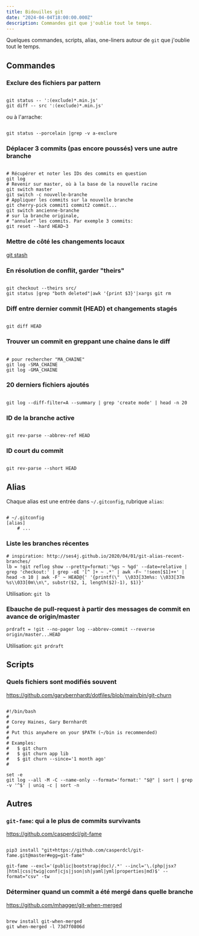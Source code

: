 ```yaml
---
title: Bidouilles git
date: "2024-04-04T18:00:00.000Z"
description: Commandes git que j'oublie tout le temps.
---
```


Quelques commandes, scripts, alias, one-liners autour de `git` que j'oublie tout le temps.

## Commandes
### Exclure des fichiers par pattern
```shell

git status -- ':(exclude)*.min.js'
git diff -- src ':(exclude)*.min.js'
```

ou à l'arrache:
```shell

git status --porcelain |grep -v a-exclure
```


### Déplacer 3 commits (pas encore poussés) vers une autre branche
```shell

# Récupérer et noter les IDs des commits en question
git log
# Revenir sur master, où à la base de la nouvelle racine
git switch master
git switch -c nouvelle-branche
# Appliquer les commits sur la nouvelle branche
git cherry-pick commit1 commit2 commit...
git switch ancienne-branche
# sur la branche originale,
# "annuler" les commits. Par exemple 3 commits:
git reset --hard HEAD~3
```

### Mettre de côté les changements locaux
[git stash](https://camillehdl.dev/git-stash/)

### En résolution de conflit, garder "theirs"
```shell

git checkout --theirs src/
git status |grep "both deleted"|awk '{print $3}'|xargs git rm
```


### Diff entre dernier commit (HEAD) et changements stagés
```shell

git diff HEAD
```

### Trouver un commit en greppant une chaine dans le diff
```shell

# pour rechercher "MA_CHAINE"
git log -SMA_CHAINE
git log -GMA_CHAINE
```

### 20 derniers fichiers ajoutés
```shell

git log --diff-filter=A --summary | grep 'create mode' | head -n 20
```

### ID de la branche active
```shell

git rev-parse --abbrev-ref HEAD
```

### ID court du commit

```shell

git rev-parse --short HEAD
```

## Alias

Chaque alias est une entrée dans `~/.gitconfig`, rubrique `alias`:

```

# ~/.gitconfig
[alias]
    # ...
```
### Liste les branches récentes
```
# inspiration: http://ses4j.github.io/2020/04/01/git-alias-recent-branches/
lb = !git reflog show --pretty=format:'%gs ~ %gd' --date=relative | grep 'checkout:' | grep -oE '[^ ]+ ~ .*' | awk -F~ '!seen[$1]++' | head -n 10 | awk -F' ~ HEAD@{' '{printf(\"  \\033[33m%s: \\033[37m %s\\033[0m\\n\", substr($2, 1, length($2)-1), $1)}'
```

Utilisation: `git lb`

### Ebauche de pull-request à partir des messages de commit en avance de origin/master

```
prdraft = !git --no-pager log --abbrev-commit --reverse origin/master...HEAD
```

Utilisation: `git prdraft`

## Scripts

### Quels fichiers sont modifiés souvent
https://github.com/garybernhardt/dotfiles/blob/main/bin/git-churn

```shell

#!/bin/bash
#
# Corey Haines, Gary Bernhardt
#
# Put this anywhere on your $PATH (~/bin is recommended)
#
# Examples:
#   $ git churn
#   $ git churn app lib
#   $ git churn --since='1 month ago'
#

set -e
git log --all -M -C --name-only --format='format:' "$@" | sort | grep -v '^$' | uniq -c | sort -n
```

## Autres

### `git-fame`: qui a le plus de commits survivants

https://github.com/casperdcl/git-fame

```shell

pip3 install "git+https://github.com/casperdcl/git-fame.git@master#egg=git-fame"

git-fame --excl='(public|bootstrap|doc)/.*' --incl='\.(php|jsx?|html|css|twig|conf|cjs|json|sh|yaml|yml|properties|md)$' --format="csv" -tw
```

### Déterminer quand un commit a été mergé dans quelle branche

https://github.com/mhagger/git-when-merged

```shell

brew install git-when-merged
git when-merged -l 73d7f0806d
```
